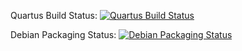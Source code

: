 Quartus Build Status: [![Quartus Build Status](https://jenkins.machinekit.io/buildStatus/icon?job=mksocfpga)](https://jenkins.machinekit.io/buildStatus/icon?job=mksocfpga)

Debian Packaging Status: [![Debian Packaging Status](https://jenkins.machinekit.io/buildStatus/icon?job=mksocfpga-packaging)](https://jenkins.machinekit.io/buildStatus/icon?job=mksocfpga-packaging)



